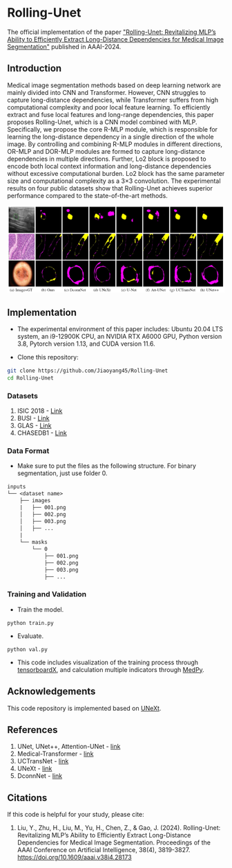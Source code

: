 # Rolling-Unet
The official implementation of the paper ["Rolling-Unet: Revitalizing MLP’s Ability to Efficiently Extract Long-Distance Dependencies for Medical Image Segmentation"](https://doi.org/10.1609/aaai.v38i4.28173) published in AAAI-2024.


## Introduction
Medical image segmentation methods based on deep learning network are mainly divided into CNN and Transformer. However, CNN struggles to capture long-distance dependencies, while Transformer suffers from high computational complexity and poor local feature learning. To efficiently extract and fuse local features and long-range dependencies, this paper proposes Rolling-Unet, which is a CNN model combined with MLP. Specifically, we propose the core R-MLP module, which is responsible for learning the long-distance dependency in a single direction of the whole image. By controlling and combining R-MLP modules in different directions, OR-MLP and DOR-MLP modules are formed to capture long-distance dependencies in multiple directions. Further, Lo2 block is proposed to encode both local context information and long-distance dependencies without excessive computational burden. Lo2 block has the same parameter size and computational complexity as a 3×3 convolution. The experimental results on four public datasets show that Rolling-Unet achieves superior performance compared to the state-of-the-art methods.
<p align="center">
  <img src="imgs/figure0.png" width="800"/>
</p>


## Implementation
- The experimental environment of this paper includes:
Ubuntu 20.04 LTS system, an i9-12900K CPU, an NVIDIA RTX A6000 GPU, Python version 3.8, Pytorch version 1.13, and CUDA version 11.6.

- Clone this repository:
```bash
git clone https://github.com/Jiaoyang45/Rolling-Unet
cd Rolling-Unet
```


### Datasets
1) ISIC 2018 - [Link](https://challenge.isic-archive.com/data/)
2) BUSI - [Link](https://www.kaggle.com/aryashah2k/breast-ultrasound-images-dataset)
3) GLAS - [Link](https://websignon.warwick.ac.uk/origin/slogin?shire=https%3A%2F%2Fwarwick.ac.uk%2Fsitebuilder2%2Fshire-read&providerId=urn%3Awarwick.ac.uk%3Asitebuilder2%3Aread%3Aservice&target=https%3A%2F%2Fwarwick.ac.uk%2Ffac%2Fcross_fac%2Ftia%2Fdata%2Fglascontest&status=notloggedin)
4) CHASEDB1 - [Link](https://blogs.kingston.ac.uk/retinal/chasedb1/)


### Data Format
- Make sure to put the files as the following structure. For binary segmentation, just use folder 0.
```
inputs
└── <dataset name>
    ├── images
    |   ├── 001.png
    │   ├── 002.png
    │   ├── 003.png
    │   ├── ...
    |
    └── masks
        └── 0
            ├── 001.png
            ├── 002.png
            ├── 003.png
            ├── ...
```


### Training and Validation
- Train the model.
```
python train.py
```
- Evaluate.
```
python val.py
```
- This code includes visualization of the training process through [tensorboardX](https://github.com/lanpa/tensorboardX), and calculation multiple indicators through [MedPy](https://github.com/loli/medpy?tab=readme-ov-file).


## Acknowledgements
This code repository is implemented based on [UNeXt](https://github.com/jeya-maria-jose/UNeXt-pytorch). 


## References
1) UNet, UNet++, Attention-UNet - [link](https://github.com/bigmb/Unet-Segmentation-Pytorch-Nest-of-Unets)
2) Medical-Transformer - [link](https://github.com/jeya-maria-jose/Medical-Transformer)
3) UCTransNet - [link](https://github.com/McGregorWwww/UCTransNet?tab=readme-ov-file)
4) UNeXt - [link](https://github.com/jeya-maria-jose/UNeXt-pytorch)
5) DconnNet - [link](https://github.com/Zyun-Y/DconnNet)


## Citations
If this code is helpful for your study, please cite:
1) Liu, Y., Zhu, H., Liu, M., Yu, H., Chen, Z., & Gao, J. (2024). Rolling-Unet: Revitalizing MLP’s Ability to Efficiently Extract Long-Distance Dependencies for Medical Image Segmentation. Proceedings of the AAAI Conference on Artificial Intelligence, 38(4), 3819-3827. https://doi.org/10.1609/aaai.v38i4.28173

